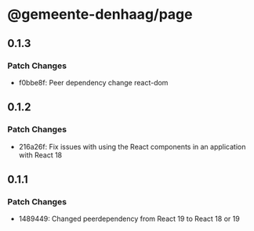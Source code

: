 # @gemeente-denhaag/page

## 0.1.3

### Patch Changes

- f0bbe8f: Peer dependency change react-dom

## 0.1.2

### Patch Changes

- 216a26f: Fix issues with using the React components in an application with React 18

## 0.1.1

### Patch Changes

- 1489449: Changed peerdependency from React 19 to React 18 or 19
